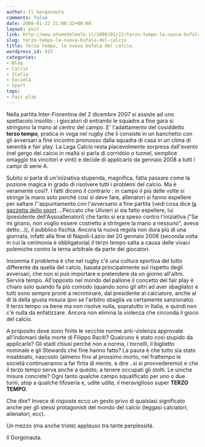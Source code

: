 ```yaml
---
author: Il Gorgonauta
comments: false
date: 2008-01-22 21:00:32+00:00
layout: post
link: http://www.atomodelmale.it/2008/01/22/terzo-tempo-la-nuova-bufala-del-calcio/
slug: terzo-tempo-la-nuova-bufala-del-calcio
title: Terzo tempo, la nuova bufala del calcio.
wordpress_id: 913
categories:
- Blog
- Calcio
- Italia
- Società
- Sport
tags:
- Fair play
---
```


Nella partita Inter-Fiorentina del 2 dicembre 2007 si assiste ad uno spettacolo insolito : i giocatori di entrambi le squadre a fine gara si stringono la mano al centro del campo. E' l'adattamento del cosiddetto **terzo tempo**, pratica in voga nel rugby che lì consiste in un banchetto con gli avversari a fine incontro promosso dalla squadra di casa in un clima di serenità e fair play. La Lega Calcio resta piacevolmente sorpresa dall'evento (nel gergo del calcio in realtà si parla di corridoio o tunnel, semplice omaggio tra vincitori e vinti) e decide di applicarlo da gennaio 2008 a tutti i campi di serie A.

Subito si parla di un'iniziativa stupenda, magnifica, fatta passare come la pozione magica in grado di risolvere tutti i problemi del calcio. Ma è veramente così?. I fatti dicono il contrario : in campo il più delle volte si stringe la mano solo perché così si deve fare, allenatori si fanno espellere per saltare l''appuntamento con l'avversario a fine partita (vedi cosa dice [la gazzetta dello sport](http://www.gazzetta.it/Calcio/Primo_Piano/2008/01_Gennaio/13/terzotempo.shtml) ...Peccato che Ulivieri si sia fatto espellere, lui (presidente dell'Assoallenatori) che tanto si era speso contro l'iniziativa ("Se mi girano, non voglio essere costretto a stringere la mano a nessuno", aveva detto...)), il pubblico fischia. Ancora la nuova regola non dura più di una giornata, infatti alla fine di Napoli-Lazio del 20 gennaio 2008 (seconda volta in cui la cerimonia è obbligatoria) il terzo tempo salta a causa delle vivaci polemiche contro la terna arbitrale da parte dei giocatori.

<!-- more -->


Insomma il problema è che nel rugby c'è una cultura sportiva del tutto differente da quella del calcio, basata principalmente sul rispetto degli avversari, che non si può importare e pretendere da un giorno all'altro. Servirà tempo. All'opposto nel mondo del pallone il concetto del fair play è chiaro solo quando fa più comodo (quando sono gli altri ad aver sbagliato) e tutti sono sempre pronti a recriminare, dal presidente al calciatore, anche al di là della giusta misura (poi se l'arbitro sbaglia va certamente sanzionato). Il terzo tempo va bene ma non risolve nulla, sopratutto in Italia, e quindi non c'è nulla da enfatizzare. Ancora non elimina la violenza che circonda il gioco del calcio.

A proposito dove sono finite le vecchie norme anti-violenza approvate all'indomani della morte di Filippo Raciti? Qualcuno è stato così stupido da applicarle? Gli stadi chiusi perché non a norma, i tornelli, il biglietto nominale e gli Stewards che fine hanno fatto? La paura è che tutto sia stato insabbiato, nascosto (almeno fino al prossimo morto, nel frattempo le società continueranno a far finta di niente, a dire ..si si provvederemo) e che il terzo tempo serva anche a questo, a tenere occupati gli stolti. Le uniche misure concrete? Ogni tanto qualche campo squalificato per uno o due turni, stop a qualche tifoseria e, udite udite, il meraviglioso super **TERZO TEMPO**.

Che dire? Invece di risposte ecco un gesto privo di qualsiasi significato anche per gli stessi protagonisti del mondo del calcio (leggasi calciatori, allenatori, ecc).

Un mezzo (ma anche triste) applauso tra tante perplessità.


Il Gorgonauta. 

